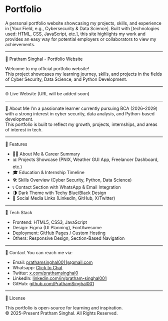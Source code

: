 # Portfolio
A personal portfolio website showcasing my projects, skills, and experience in [Your Field, e.g., Cybersecurity &amp; Data Science]. Built with [technologies used: HTML, CSS, JavaScript, etc.], this site highlights my work and provides an easy way for potential employers or collaborators to view my achievements.

---

🧠 Pratham Singhal - Portfolio Website

Welcome to my official portfolio website!  
This project showcases my learning journey, skills, and projects in the fields of Cyber Security, Data Science, and Python Development.

---

🌐 Live Website
(URL will be added soon)

---

📌 About Me
I’m a passionate learner currently pursuing BCA (2026–2029) with a strong interest in cyber security, data analysis, and Python-based development.  
This portfolio is built to reflect my growth, projects, internships, and areas of interest in tech.

---

🚀 Features

- 🧑‍💻 About Me & Career Summary  
- 📊 Projects Showcase (PNIX, Weather GUI App, Freelancer Dashboard, etc.)  
- 🎓 Education & Internship Timeline  
- 🛠 Skills Overview (Cyber Security, Python, Data Science)  
- 📞 Contact Section with WhatsApp & Email Integration  
- 🌗 Dark Theme with Techy Blue/Black Design  
- 💬 Social Media Links (LinkedIn, GitHub, X/Twitter)

---

💼 Tech Stack

- Frontend: HTML5, CSS3, JavaScript  
- Design: Figma (UI Planning), FontAwesome  
- Deployment: GitHub Pages / Custom Hosting  
- Others: Responsive Design, Section-Based Navigation

---

📩 Contact
You can reach me via:  
- Email: prathamsinghal0011@gmail.com  
- Whatsapp: [Click to Chat](https://wa.me/919993931245?text=Hi%20Pratham%2C%20I%20visited%20your%20portfolio!)  
- Twitter: [x.com/prathamsinghal0](https://x.com/prathamsinghal0)  
- LinkedIn: [linkedin.com/in/pratham-singhal001](https://linkedin.com/in/pratham-singhal001)  
- GitHub: [github.com/PrathamSinghal001](https://github.com/PrathamSinghal001)

---

📄 License

This portfolio is open-source for learning and inspiration.  
© 2025–Present Pratham Singhal. All Rights Reserved.

